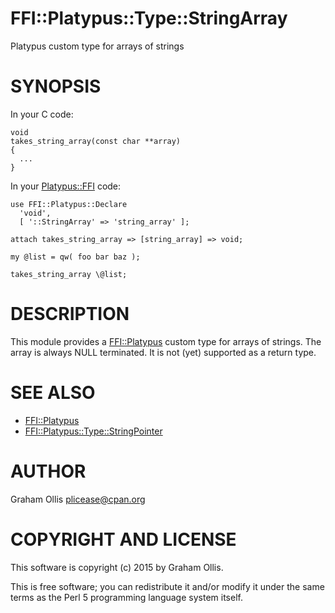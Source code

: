 # FFI::Platypus::Type::StringArray

Platypus custom type for arrays of strings

# SYNOPSIS

In your C code:

    void
    takes_string_array(const char **array)
    {
      ...
    }

In your [Platypus::FFI](https://metacpan.org/pod/Platypus::FFI) code:

    use FFI::Platypus::Declare
      'void',
      [ '::StringArray' => 'string_array' ];
    
    attach takes_string_array => [string_array] => void;
    
    my @list = qw( foo bar baz );
    
    takes_string_array \@list;

# DESCRIPTION

This module provides a [FFI::Platypus](https://metacpan.org/pod/FFI::Platypus) custom type for arrays of strings.
The array is always NULL terminated.  It is not (yet) supported as a return type.

# SEE ALSO

- [FFI::Platypus](https://metacpan.org/pod/FFI::Platypus)
- [FFI::Platypus::Type::StringPointer](https://metacpan.org/pod/FFI::Platypus::Type::StringPointer)

# AUTHOR

Graham Ollis <plicease@cpan.org>

# COPYRIGHT AND LICENSE

This software is copyright (c) 2015 by Graham Ollis.

This is free software; you can redistribute it and/or modify it under
the same terms as the Perl 5 programming language system itself.
